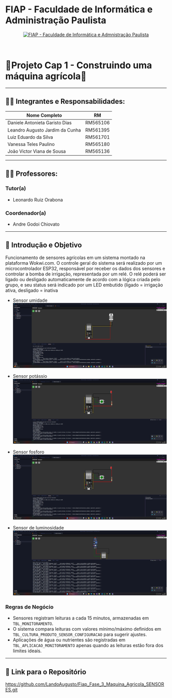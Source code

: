 # FIAP - Faculdade de Informática e Administração Paulista 

<p align="center">
<a href= "https://www.fiap.com.br/"><img src="assets/logo-fiap.png" alt="FIAP - Faculdade de Informática e Admnistração Paulista" border="0" width=40% height=40%></a>
</p>

<br>

# 🌾Projeto Cap 1 - Construindo uma máquina agrícola🌾

---

## 👨‍🎓 Integrantes e Responsabilidades:

| Nome Completo                     | RM        |
|----------------------------------|-----------|
| Daniele Antonieta Garisto Dias  | RM565106  |
| Leandro Augusto Jardim da Cunha | RM561395  |
| Luiz Eduardo da Silva           | RM561701  | 
| Vanessa Teles Paulino           | RM565180  | 
| João Victor Viana de Sousa      | RM565136  |

---

## 👩‍🏫 Professores:
### Tutor(a) 
- <a>Leonardo Ruiz Orabona</a>
### Coordenador(a)
- <a>Andre Godoi Chiovato</a>

---

## 🎯 Introdução e Objetivo

Funcionamento de sensores agrícolas em um sistema montado na plataforma Wokwi.com.
O controle geral do sistema será realizado por um microcontrolador ESP32, responsável por receber os dados dos sensores e controlar a bomba de irrigação, representada por um relé. O relé poderá ser ligado ou desligado automaticamente de acordo com a lógica criada pelo grupo, e seu status será indicado por um LED embutido (ligado = irrigação ativa, desligado = inativa

- Sensor umidade
![Logo do Projeto](SensorUmidade/assets/imagem.png)

- Sensor potássio
![Logo do Projeto](SensorPotassio/assets/imagem.png)

- Sensor fosforo
![Logo do Projeto](SensorFosforo/assets/imagem.png)

- Sensor de luminosidade
![Logo do Projeto](SensorLuminosidade/assets/imagem.png)

### Regras de Negócio

-   Sensores registram leituras a cada 15 minutos, armazenadas em `TBL_MONITORAMENTO`.
-   O sistema compara leituras com valores mínimo/máximo definidos em `TBL_CULTURA_PRODUTO_SENSOR_CONFIGURACAO` para sugerir ajustes.
-   Aplicações de água ou nutrientes são registradas em `TBL_APLICACAO_MONITORAMENTO` apenas quando as leituras estão fora dos limites ideais.

---

## 🔗 Link para o Repositório

https://github.com/LandoAugusto/Fiap_Fase_3_Maquina_Agricola_SENSORES.git
